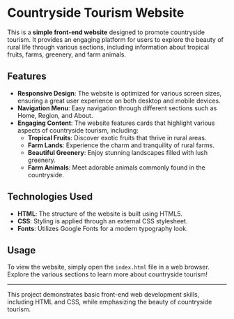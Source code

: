 # Countryside Tourism Website

This is a **simple front-end website** designed to promote countryside tourism. It provides an engaging platform for users to explore the beauty of rural life through various sections, including information about tropical fruits, farms, greenery, and farm animals.

## Features

- **Responsive Design**: The website is optimized for various screen sizes, ensuring a great user experience on both desktop and mobile devices.
- **Navigation Menu**: Easy navigation through different sections such as Home, Region, and About.
- **Engaging Content**: The website features cards that highlight various aspects of countryside tourism, including:
  - **Tropical Fruits**: Discover exotic fruits that thrive in rural areas.
  - **Farm Lands**: Experience the charm and tranquility of rural farms.
  - **Beautiful Greenery**: Enjoy stunning landscapes filled with lush greenery.
  - **Farm Animals**: Meet adorable animals commonly found in the countryside.

## Technologies Used

- **HTML**: The structure of the website is built using HTML5.
- **CSS**: Styling is applied through an external CSS stylesheet.
- **Fonts**: Utilizes Google Fonts for a modern typography look.

## Usage

To view the website, simply open the `index.html` file in a web browser. Explore the various sections to learn more about countryside tourism!

---

This project demonstrates basic front-end web development skills, including HTML and CSS, while emphasizing the beauty of countryside tourism.
